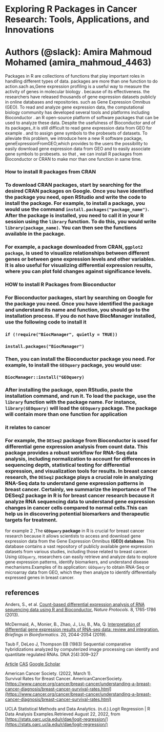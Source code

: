 # Exploring R Packages in Cancer Research: Tools, Applications, and Innovations

# Authors (@slack): Amira Mahmoud Mohamed (amira\_mahmoud\_4463)

Packages in R are collections of functions that play important roles in handling different types of data. packages are  more than one function to do action.sach as,Gene expression profiling is a useful way to measure the activity of genes in molecular biology . because of its effectiveness. the researchers have released thousands of gene expression datasets publicly in online databases and repositories. such as Gene Expression Omnibus (GEO). To read and analyze gene expression data, the computational biology community has developed several tools and platforms including Bioconductor . an R open-source platform of software packages that can be used to analyze these data. Despite the usefulness of Bioconductor and of its packages,.it is still difficult to read gene expression data from GEO for example . and to assign gene symbols to the probesets of datasets. To alleviate this problem, we introduce here a new R software package, geneExpressionFromGEO,which provides to the users the possibility to easily download gene expression data from GEO and to easily associate gene symbols to probesets. so that , we can install R packages from Bioconductor or CRAN to make mor than one function in same time.

### How to install R packages from CRAN

### To download CRAN packages, start by searching for the desired CRAN packages on Google. Once you have identified the package you need, open RStudio and write the code to install the package. For example, to install a package, you would use the command `install.packages("package_name")`. After the package is installed, you need to call it in your R session using the `library` function. To do this, you would write `library(package_name)`. You can then see the functions available in the package.

### For example, a package downloaded from CRAN, **`ggplot2 package`,** is used to visualize relationships between different genes or between gene expression levels and other variables. It is also useful for visualizing differential expression results, where you can plot fold changes against significance levels.

### **HOW to install R Packages from Bioconductor** 

### For Bioconductor packages, start by searching on Google for the package you need. Once you have identified the package and understand its name and function, you should go to the installation process. If you do not have BiocManager installed, use the following code to install it

### `if (!require("BiocManager", quietly = TRUE))`

###     `install.packages("BiocManager")`

### Then, you can install the Bioconductor package you need. For example, to install the `GEOquery` package, you would use:

### `BiocManager::install("GEOquery)`

### After installing the package, open RStudio, paste the installation command, and run it. To load the package, use the `library` function with the package name. For instance, `library(GEOquery)` will load the `GEOquery` package. The package will contain more than one function for application



### it relates to cancer ##

### For example, the **`DESeq2` package** from Bioconductor is used for differential gene expression analysis from count data. This package provides a robust workflow for RNA-Seq data analysis, including normalization to account for differences in sequencing depth, statistical testing for differential expression, and visualization tools for results. In breast cancer research, the `DESeq2` package plays a crucial role in analyzing RNA-Seq data to understand gene expression patterns in breast cancer. Certainly, we summarize the importance of The DESeq2 package in R is for breast cancer research because it analyze RNA sequencing data to understand gene expression changes in cancer cells compared to normal cells.This can help us in discovering potential biomarkers and therapeutic targets for treatment. 

for example 2 ,The **`GEOquery` package** in R is crucial for breast cancer research because it allows scientists to access and download gene expression data from the Gene Expression Omnibus **(GEO) database**. This database contains a vast repository of publicly available gene expression datasets from various studies, including those related to breast cancer. Using `GEOquery`, researchers can easily retrieve and analyze data to explore gene expression patterns, identify biomarkers, and understand disease mechanisms.Examples of its application: `GEOquery` to obtain RNA-Seq or microarray data from GEO, which they then analyze to identify differentially expressed genes in breast cancer.

## references ##

Anders, S., et al. [Count-based differential expression analysis of RNA sequencing data using R and Bioconductor.](http://www.ncbi.nlm.nih.gov/entrez/query.fcgi?db=PubMed\&cmd=Search\&doptcmdl=Citation\&defaultField=Title+Word\&term=Count-based+differential+expression+analysis+of+RNA+sequencing+data+using+R+and+Bioconductor.&\_\_hstc=48295481.db2875411e1f9ace171c565e59acc22c.1725400450469.1725400450469.1725400450469.1&\_\_hssc=48295481.1.1725400450470&\_\_hsfp=280987615) *Nature Protocols*. 8, 1765-1786 (2013).

McDermaid, A., Monier, B., Zhao, J., Liu, B., Ma, Q. [Interpretation of differential gene expression results of RNA-seq data: review and integration.](http://www.ncbi.nlm.nih.gov/entrez/query.fcgi?db=PubMed\&cmd=Search\&doptcmdl=Citation\&defaultField=Title+Word\&term=Interpretation+of+differential+gene+expression+results+of+RNA-seq+data:+review+and+integration.&\_\_hstc=48295481.db2875411e1f9ace171c565e59acc22c.1725400450469.1725400450469.1725400450469.1&\_\_hssc=48295481.1.1725400450470&\_\_hsfp=280987615) *Briefings in Bioinformatics*. 20, 2044-2054 (2019).

Taub F, DeLeo J, Thompson EB (1983) Sequential comparative hybridizations analyzed by computerized image processing can identify and quantitate regulated RNAs. DNA 2(4):309–327

[Article](https://doi.org/10.1089%2Fdna.1983.2.309) [CAS](https://link.springer.com/articles/cas-redirect/1%3ACAS%3A528%3ADyaL2cXmsVCktg%253D%253D) [Google Scholar](https://scholar.google.com/scholar\_lookup?\&title=Sequential%20comparative%20hybridizations%20analyzed%20by%20computerized%20image%20processing%20can%20identify%20and%20quantitate%20regulated%20RNAs\&journal=DNA\&volume=2\&issue=4\&pages=309-327\&publication\_year=1983\&author=Taub%2CF\&author=DeLeo%2CJ\&author=Thompson%2CEB)

American Cancer Society. (2022, March 1).  
Survival Rates for Breast Cancer. AmericanCancerSociety. [https://www.cancer.org/cancer/breast-cancer/understanding-a-breast-cancer-diagnosis/breast-cancer-survival-rates.html](https://www.cancer.org/cancer/breast-cancer/understanding-a-breast-cancer-diagnosis/breast-cancer-survival-rates.html)

UCLA Statistical Methods and Data Analytics. (n.d.).Logit Regression | R Data Analysis Examples.Retrieved August 22, 2022, from [https://stats.oarc.ucla.edu/r/dae/logit-regression/](https://stats.oarc.ucla.edu/r/dae/logit-regression/)

